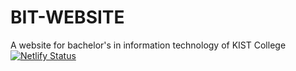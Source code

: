 # BIT-WEBSITE
A website for bachelor's in information technology of KIST College <br>
[![Netlify Status](https://api.netlify.com/api/v1/badges/70adf22c-abcc-49c6-b543-46f17ac287c3/deploy-status)](https://app.netlify.com/sites/kist-bit/deploys)
